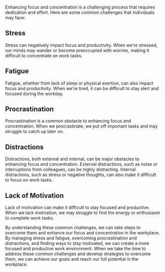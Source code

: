 
Enhancing focus and concentration is a challenging process that requires dedication and effort. Here are some common challenges that individuals may face:

## Stress

Stress can negatively impact focus and productivity. When we're stressed, our minds may wander or become preoccupied with worries, making it difficult to concentrate on work tasks.

## Fatigue

Fatigue, whether from lack of sleep or physical exertion, can also impact focus and productivity. When we're tired, it can be difficult to stay alert and focused during the workday.

## Procrastination

Procrastination is a common obstacle to enhancing focus and concentration. When we procrastinate, we put off important tasks and may struggle to catch up later on.

## Distractions

Distractions, both external and internal, can be major obstacles to enhancing focus and concentration. External distractions, such as noise or interruptions from colleagues, can be highly distracting. Internal distractions, such as stress or negative thoughts, can also make it difficult to focus on work tasks.

## Lack of Motivation

Lack of motivation can make it difficult to stay focused and productive. When we lack motivation, we may struggle to find the energy or enthusiasm to complete work tasks.

By understanding these common challenges, we can take steps to overcome them and enhance our focus and concentration in the workplace. By managing stress and fatigue, overcoming procrastination and distractions, and finding ways to stay motivated, we can create a more focused and productive work environment. When we take the time to address these common challenges and develop strategies to overcome them, we can achieve our goals and reach our full potential in the workplace.
